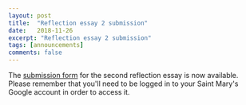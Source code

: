 ```yaml
---
layout: post
title:  "Reflection essay 2 submission"
date:   2018-11-26
excerpt: "Reflection essay 2 submission"
tags: [announcements]
comments: false
---
```


The [submission form](https://goo.gl/forms/vQ6AwYOfpA6qzMah1) for the second reflection essay is now available. Please remember that you'll need to be logged in to your Saint Mary's Google account in order to access it.